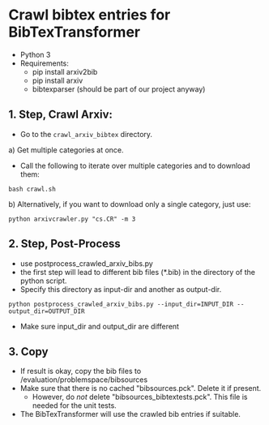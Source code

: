 # Crawl bibtex entries for BibTexTransformer

- Python 3
- Requirements:
	- pip install arxiv2bib
	- pip install arxiv
	- bibtexparser (should be part of our project anyway)

## 1. Step, Crawl Arxiv:
- Go to the ```crawl_arxiv_bibtex``` directory.

a) Get multiple categories at once.
- Call the following to iterate over multiple categories and to download them:
```
bash crawl.sh
```

b) Alternatively, if you want to download only a single category, just use:
```
python arxivcrawler.py "cs.CR" -m 3
```

## 2. Step, Post-Process
- use postprocess_crawled_arxiv_bibs.py
- the first step will lead to different bib files (*.bib) in the directory of the python script.
- Specify this directory as input-dir and another as output-dir.
```
python postprocess_crawled_arxiv_bibs.py --input_dir=INPUT_DIR --output_dir=OUTPUT_DIR
```
- Make sure input_dir and output_dir are different


## 3. Copy
- If result is okay, copy the bib files to <REPO-ROOT>/evaluation/problemspace/bibsources
- Make sure that there is no cached "bibsources.pck". Delete it if present.
  - However, do *not* delete "bibsources_bibtextests.pck". This file is needed for the unit tests.
- The BibTexTransformer will use the crawled bib entries if suitable.